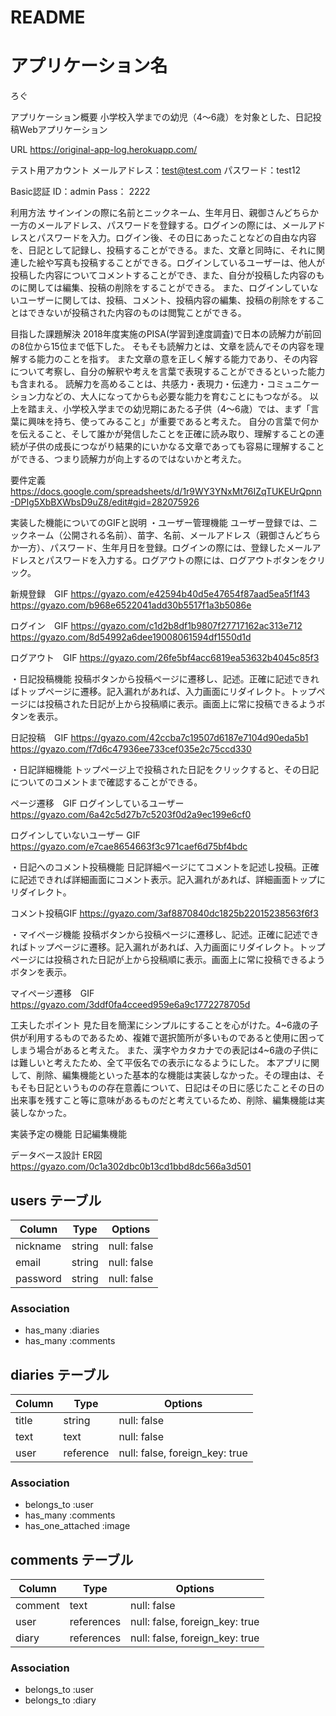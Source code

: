 # README

# アプリケーション名
ろぐ


アプリケーション概要 
小学校入学までの幼児（4〜6歳）を対象とした、日記投稿Webアプリケーション


URL 
https://original-app-log.herokuapp.com/


テスト用アカウント 
メールアドレス：test@test.com
パスワード：test12

Basic認証
ID：admin
Pass： 2222


利用方法
サインインの際に名前とニックネーム、生年月日、親御さんどちらか一方のメールアドレス、パスワードを登録する。ログインの際には、メールアドレスとパスワードを入力。ログイン後、その日にあったことなどの自由な内容を、日記として記録し、投稿することができる。また、文章と同時に、それに関連した絵や写真も投稿することができる。ログインしているユーザーは、他人が投稿した内容についてコメントすることができ、また、自分が投稿した内容のものに関しては編集、投稿の削除をすることができる。
また、ログインしていないユーザーに関しては、投稿、コメント、投稿内容の編集、投稿の削除をすることはできないが投稿された内容のものは閲覧ことができる。


目指した課題解決 
2018年度実施のPISA(学習到達度調査)で日本の読解力が前回の8位から15位まで低下した。
そもそも読解力とは、文章を読んでその内容を理解する能力のことを指す。
また文章の意を正しく解する能力であり、その内容について考察し、自分の解釈や考えを言葉で表現することができるといった能力も含まれる。
読解力を高めることは、共感力・表現力・伝達力・コミュニケーション力などの、大人になってからも必要な能力を育むことにもつながる。
以上を踏まえ、小学校入学までの幼児期にあたる子供（4〜6歳）では、まず「言葉に興味を持ち、使ってみること」が重要であると考えた。
自分の言葉で何かを伝えること、そして誰かが発信したことを正確に読み取り、理解することの連続が子供の成長につながり結果的にいかなる文章であっても容易に理解することができる、つまり読解力が向上するのではないかと考えた。


要件定義
https://docs.google.com/spreadsheets/d/1r9WY3YNxMt76IZqTUKEUrQpnn-DPIg5XbBXWbsD9uZ8/edit#gid=282075926

実装した機能についてのGIFと説明
・ユーザー管理機能
ユーザー登録では、ニックネーム（公開される名前）、苗字、名前、メールアドレス（親御さんどちらか一方）、パスワード、生年月日を登録。ログインの際には、登録したメールアドレスとパスワードを入力する。ログアウトの際には、ログアウトボタンをクリック。

新規登録　GIF
https://gyazo.com/e42594b40d5e47654f87aad5ea5f1f43
https://gyazo.com/b968e6522041add30b5517f1a3b5086e

ログイン　GIF
https://gyazo.com/c1d2b8df1b9807f27717162ac313e712
https://gyazo.com/8d54992a6dee19008061594df1550d1d

ログアウト　GIF
https://gyazo.com/26fe5bf4acc6819ea53632b4045c85f3


・日記投稿機能
投稿ボタンから投稿ページに遷移し、記述。正確に記述できればトップページに遷移。記入漏れがあれば、入力画面にリダイレクト。トップページには投稿された日記が上から投稿順に表示。画面上に常に投稿できるようボタンを表示。

日記投稿　GIF
https://gyazo.com/42ccba7c19507d6187e7104d90eda5b1
https://gyazo.com/f7d6c47936ee733cef035e2c75ccd330


・日記詳細機能
トップページ上で投稿された日記をクリックすると、その日記についてのコメントまで確認することができる。

ページ遷移　GIF
ログインしているユーザー
https://gyazo.com/6a42c5d27b7c5203f0d2a9ec199e6cf0


ログインしていないユーザー GIF
https://gyazo.com/e7cae8654663f3c971caef6d75bf4bdc


・日記へのコメント投稿機能
日記詳細ページにてコメントを記述し投稿。正確に記述できれば詳細画面にコメント表示。記入漏れがあれば、詳細画面トップにリダイレクト。

コメント投稿GIF
https://gyazo.com/3af8870840dc1825b22015238563f6f3


・マイページ機能
投稿ボタンから投稿ページに遷移し、記述。正確に記述できればトップページに遷移。記入漏れがあれば、入力画面にリダイレクト。トップページには投稿された日記が上から投稿順に表示。画面上に常に投稿できるようボタンを表示。

マイページ遷移　GIF
https://gyazo.com/3ddf0fa4cceed959e6a9c1772278705d


工夫したポイント
見た目を簡潔にシンプルにすることを心がけた。4~6歳の子供が利用するものであるため、複雑で選択箇所が多いものであると使用に困ってしまう場合があると考えた。
また、漢字やカタカナでの表記は4~6歳の子供には難しいと考えたため、全て平仮名での表示になるようにした。
本アプリに関して、削除、編集機能といった基本的な機能は実装しなかった。その理由は、そもそも日記というものの存在意義について、日記はその日に感じたことその日の出来事を残すこと等に意味があるものだと考えているため、削除、編集機能は実装しなかった。


実装予定の機能 
日記編集機能


データベース設計 
ER図
https://gyazo.com/0c1a302dbc0b13cd1bbd8dc566a3d501 


## users テーブル

| Column         | Type   | Options     |
| -------------- | ------ | ----------- |
| nickname       | string | null: false |
| email          | string | null: false |
| password       | string | null: false |

### Association

- has_many :diaries
- has_many :comments

## diaries テーブル

| Column             | Type       | Options                        |
| ------------------ | ---------- | ------------------------------ |
| title              | string     | null: false                    |
| text               | text       | null: false                    |
| user               | reference  | null: false, foreign_key: true |

### Association

- belongs_to :user
- has_many :comments
- has_one_attached :image

## comments テーブル

| Column  | Type       | Options                        |
| ------- | ---------- | ------------------------------ |
| comment | text       | null: false                    |
| user    | references | null: false, foreign_key: true |
| diary   | references | null: false, foreign_key: true |

### Association

- belongs_to :user
- belongs_to :diary



